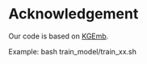 # Acknowledgement

Our code is based on [KGEmb](https://github.com/HazyResearch/KGEmb).

Example:
bash train_model/train_xx.sh